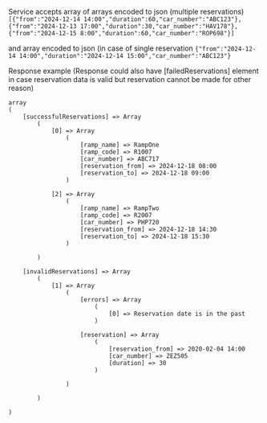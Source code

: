 Service accepts array of arrays encoded to json (multiple reservations)
```[{"from":"2024-12-14 14:00","duration":60,"car_number":"ABC123"},{"from":"2024-12-13 17:00","duration":30,"car_number":"HAV178"},{"from":"2024-12-15 8:00","duration":60,"car_number":"ROP698"}]```

and array encoded to json (in case of single reservation
```{"from":"2024-12-14 14:00","duration":"2024-12-14 15:00","car_number":"ABC123"}```


Response example (Response could also have [failedReservations] element in case reservation data is valid but reservation cannot be made for other reason)

```
array
(
    [successfulReservations] => Array
        (
            [0] => Array
                (
                    [ramp_name] => RampOne
                    [ramp_code] => R1007
                    [car_number] => ABC717
                    [reservation_from] => 2024-12-18 08:00
                    [reservation_to] => 2024-12-18 09:00
                )

            [2] => Array
                (
                    [ramp_name] => RampTwo
                    [ramp_code] => R2007
                    [car_number] => PHP720
                    [reservation_from] => 2024-12-18 14:30
                    [reservation_to] => 2024-12-18 15:30
                )

        )

    [invalidReservations] => Array
        (
            [1] => Array
                (
                    [errors] => Array
                        (
                            [0] => Reservation date is in the past
                        )

                    [reservation] => Array
                        (
                            [reservation_from] => 2020-02-04 14:00
                            [car_number] => ZEZ505
                            [duration] => 30
                        )

                )

        )

)
```